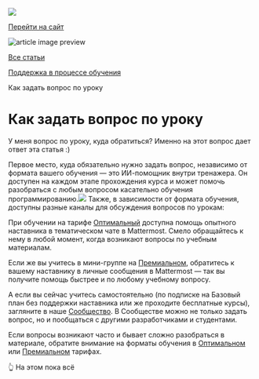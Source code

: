 [![](https://files.carrotquest.app/knowledge-bases-images/logos/64033/1726575914708-nb7xvabz.png)](/)

[Перейти на сайт](https://ru.hexlet.io)

![article image preview]()

[Все статьи](/)

[Поддержка в процессе обучения](/category/4305)

Как задать вопрос по уроку

# Как задать вопрос по уроку

У меня вопрос по уроку, куда обратиться? Именно на этот вопрос дает ответ эта статья :)

Первое место, куда обязательно нужно задать вопрос, независимо от формата вашего обучения — это ИИ-помощник внутри тренажера. Он доступен на каждом этапе прохождения курса и может помочь разобраться с любым вопросом касательно обучения программированию.![](https://files.carrotquest.app/knowledge-bases-images/articles/64033/64033-1746018332943-p007wtmd.png)
Также, в зависимости от формата обучения, доступны разные каналы для обсуждения вопросов по урокам:

При обучении на тарифе [Оптимальный](https://help.hexlet.io/article/20504) доступна помощь опытного наставника в тематическом чате в Mattermost. Смело обращайтесь к нему в любой момент, когда возникают вопросы по учебным материалам.

Если же вы учитесь в мини-группе на [Премиальном](https://help.hexlet.io/article/20505), обратитесь к вашему наставнику в личные сообщения в Mattermost — так вы получите помощь быстрее и по любому учебному вопросу.

А если вы сейчас учитесь самостоятельно (по подписке на Базовый план без поддержки наставника или же проходите бесплатные курсы), загляните в наше [Сообщество](https://help.hexlet.io/article/20443). В Сообществе можно не только задать вопрос, но и пообщаться с другими разработчиками и студентами.

Если вопросы возникают часто и бывает сложно разобраться в материале, обратите внимание на форматы обучения в [Оптимальном](https://help.hexlet.io/article/20504) или [Премиальном](https://help.hexlet.io/article/20505) тарифах.

👆 На этом пока всё